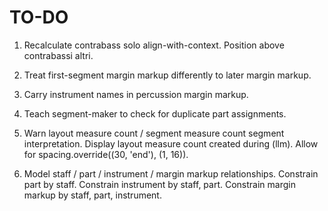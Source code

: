 TO-DO
=====

1.  Recalculate contrabass solo align-with-context.
    Position above contrabassi altri.

2.  Treat first-segment margin markup differently to later margin markup.

3.  Carry instrument names in percussion margin markup.

4.  Teach segment-maker to check for duplicate part assignments.

5.  Warn layout measure count / segment measure count segment interpretation.
    Display layout measure count created during (llm).
    Allow for spacing.override((30, 'end'), (1, 16)).

6.  Model staff / part / instrument / margin markup relationships.
    Constrain part by staff.
    Constrain instrument by staff, part.
    Constrain margin markup by staff, part, instrument.
